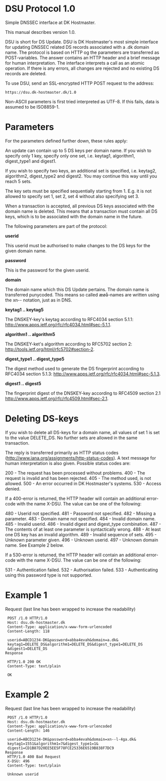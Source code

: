 # DSU Protocol 1.0

Simple DNSSEC interface at DK Hostmaster.

This manual describes version 1.0.

DSU is short for DS Update. DSU is DK Hostmaster's most simple interface for updating DNSSEC related DS records associated with a .dk domain name. The protocol is based on HTTP og the parameters are transferred as POST-variables. The answer contains an HTTP header and a brief message for human interpretation. The interface interprets a call as an atomic operation. If there is any errors, all changes are rejected and no existing DS records are deleted.

To use DSU, send an SSL-encrypted HTTP POST request to the address:

```
https://dsu.dk-hostmaster.dk/1.0
```

Non-ASCII parameters is first tried interpreted as UTF-8. If this fails, data is assumed to be ISO8859-1.

# Parameters

For the parameters defined further down, these rules apply:

An update can contain up to 5 DS keys per domain name.
If you wish to specify only 1 key, specify only one set, i.e. keytag1, algorithm1, digest_type1 and digest1.

If you wish to specify two keys, an additional set is specified, i.e. keytag2, algorithm2, digest_type2 and digest2. You may continue this way until you reach 5 sets.

The key sets must be specified sequentially starting from 1. E.g. it is not allowed to specify set 1, set 2, set 4 without also specifying set 3.

When a transaction is accepted, all previous DS keys associated with the domain name is deleted. This means that a transaction must contain all DS keys, which is to be associated with the domain name in the future.

The following parameters are part of the protocol:

**userid**

This userid must be authorised to make changes to the DS keys for the given domain name.

**password**

This is the password for the given userid.

**domain**

The domain name which this DS Update pertains. The domain name is transferred punycoded. This means so called æøå-names are written using the xn-- notation, just as in DNS.

**keytag1 .. keytag5**

The DNSKEY-key's keytag according to RFC4034 section 5.1.1: http://www.apps.ietf.org/rfc/rfc4034.html#sec-5.1.1.

**algorithm1 .. algorithm5**

The DNSKEY-ket's algorithm according to RFC5702 section 2: http://tools.ietf.org/html/rfc5702#section-2.

**digest_type1 .. digest_type5**

The digest method used to generate the DS fingerprint according to RFC4034 section 5.1.3: http://www.apps.ietf.org/rfc/rfc4034.html#sec-5.1.3.

**digest1 .. digest5**

The fingerprint digest of the DNSKEY-key according to RFC4509 section 2.1 http://www.apps.ietf.org/rfc/rfc4509.html#sec-2.1.

# Deleting DS-keys

If you wish to delete all DS-keys for a domain name, all values of set 1 is set to the value DELETE_DS. No further sets are allowed in the same transaction.

The reply is transferred primarily as HTTP status codes (http://www.iana.org/assignments/http-status-codes). A text message for human interpretation is also given. Possible status codes are:

200 - The request has been processed without problems.
400 - The request is invalid and has been rejected.
405 - The method used, is not allowed.
500 - An error occurred in DK Hostmaster's systems.
530 - Access denied.

If a 400-error is returned, the HTTP header will contain an additional error-code with the name X-DSU. The value can be one of the following:

480 - Userid not specified.
481 - Password not specified.
482 - Missing a parameter.
483 - Domain name not specified.
484 - Invalid domain name.
485 - Invalid userid.
486 - Invalid digest and digest_type combination.
487 - The contents of at least one parameter is syntactically wrong.
488 - At least one DS key has an invalid algorithm.
489 - Invalid sequence of sets.
495 - Unknown parameter given.
496 - Unknown userid.
497 - Unknown domain name.
See Example 2 below.

If a 530-error is returned, the HTTP header will contain an additional error-code with the name X-DSU. The value can be one of the following:

531 - Authentication failed.
532 - Authorisation failed.
533 - Authenticating using this password type is not supported.

# Example 1

Request (last line has been wrapped to increase the readability)

```
 POST /1.0 HTTP/1.0
 Host: dsu.dk-hostmaster.dk
 Content-Type: application/x-www-form-urlencoded
 Content-Length: 118

 userid=ABCD1234-DK&password=abba4evah&domain=a.dk&
 keytag1=DELETE_DS&algorithm1=DELETE_DS&digest_type1=DELETE_DS
 &digest1=DELETE_DS
Response

 HTTP/1.0 200 OK
 Content-Type: text/plain

 OK
```

# Example 2

Request (last line has been wrapped to increase the readability)

```
 POST /1.0 HTTP/1.0
 Host: dsu.dk-hostmaster.dk
 Content-Type: application/x-www-form-urlencoded
 Content-Length: 146

 userid=ABCD1234-DK&password=abba4evah&domain=xn--l-4ga.dk&
 keytag1=1551&algorithm1=7&digest_type1=1&
 digest1=CD1B87D20EE5EE5F78FCE25336E6519B838F7DC9
Response
 HTTP/1.0 400 Bad Request
 X-DSU: 496
 Content-Type: text/plain

 Unknown userid
 ```
